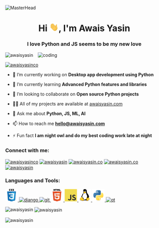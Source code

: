 ![MasterHead](https://i.pinimg.com/originals/da/c8/9b/dac89b3a99c802aee636a7e78bfcae18.gif)



<h1 align="center">Hi <img src="https://github.com/SatYu26/SatYu26/blob/master/Assets/Hi.gif" width="29px">, I'm Awais Yasin</h1>
<h3 align="center">I love Python and JS seems to be my new love</h3>
<img align="right" alt="coding" width="400" src="https://i.pinimg.com/originals/17/21/a2/1721a27695be209d7f3469a95153d368.gif">

<p align="left"> <img src="https://komarev.com/ghpvc/?username=awaisyasin&label=Profile%20views&color=0e75b6&style=flat" alt="awaisyasin" /> </p>

<p align="left"> <a href="https://twitter.com/awaisyasinco" target="blank"><img src="https://img.shields.io/twitter/follow/awaisyasinco?logo=twitter&style=for-the-badge" alt="awaisyasinco" /></a> </p>

- 🔭 I’m currently working on **Desktop app development using Python**

- 🌱 I’m currently learning **Advanced Python features and libraries**

- 👯 I’m looking to collaborate on **Open source Python projects**

- 👨‍💻 All of my projects are available at [awaisyasin.com](awaisyasin.com)

- 💬 Ask me about **Python, JS, ML, AI**

- 📫 How to reach me **hello@awaisyasin.com**

- ⚡ Fun fact **I am night owl and do my best coding work late at night**

<h3 align="left">Connect with me:</h3>
<p align="left">
<a href="https://twitter.com/awaisyasinco" target="blank"><img align="center" src="https://raw.githubusercontent.com/rahuldkjain/github-profile-readme-generator/master/src/images/icons/Social/twitter.svg" alt="awaisyasinco" height="30" width="40" /></a>
<a href="https://linkedin.com/in/awaisyasin" target="blank"><img align="center" src="https://raw.githubusercontent.com/rahuldkjain/github-profile-readme-generator/master/src/images/icons/Social/linked-in-alt.svg" alt="awaisyasin" height="30" width="40" /></a>
<a href="https://fb.com/awaisyasin.co" target="blank"><img align="center" src="https://raw.githubusercontent.com/rahuldkjain/github-profile-readme-generator/master/src/images/icons/Social/facebook.svg" alt="awaisyasin.co" height="30" width="40" /></a>
<a href="https://instagram.com/awaisyasin.co" target="blank"><img align="center" src="https://raw.githubusercontent.com/rahuldkjain/github-profile-readme-generator/master/src/images/icons/Social/instagram.svg" alt="awaisyasin.co" height="30" width="40" /></a>
<a href="https://www.hackerrank.com/awaisyasin" target="blank"><img align="center" src="https://raw.githubusercontent.com/rahuldkjain/github-profile-readme-generator/master/src/images/icons/Social/hackerrank.svg" alt="awaisyasin" height="30" width="40" /></a>
</p>

<h3 align="left">Languages and Tools:</h3>
<p align="left"> <a href="https://www.w3schools.com/css/" target="_blank" rel="noreferrer"> <img src="https://raw.githubusercontent.com/devicons/devicon/master/icons/css3/css3-original-wordmark.svg" alt="css3" width="40" height="40"/> </a> <a href="https://www.djangoproject.com/" target="_blank" rel="noreferrer"> <img src="https://cdn.worldvectorlogo.com/logos/django.svg" alt="django" width="40" height="40"/> </a> <a href="https://git-scm.com/" target="_blank" rel="noreferrer"> <img src="https://www.vectorlogo.zone/logos/git-scm/git-scm-icon.svg" alt="git" width="40" height="40"/> </a> <a href="https://www.w3.org/html/" target="_blank" rel="noreferrer"> <img src="https://raw.githubusercontent.com/devicons/devicon/master/icons/html5/html5-original-wordmark.svg" alt="html5" width="40" height="40"/> </a> <a href="https://developer.mozilla.org/en-US/docs/Web/JavaScript" target="_blank" rel="noreferrer"> <img src="https://raw.githubusercontent.com/devicons/devicon/master/icons/javascript/javascript-original.svg" alt="javascript" width="40" height="40"/> </a> <a href="https://www.linux.org/" target="_blank" rel="noreferrer"> <img src="https://raw.githubusercontent.com/devicons/devicon/master/icons/linux/linux-original.svg" alt="linux" width="40" height="40"/> </a> <a href="https://www.python.org" target="_blank" rel="noreferrer"> <img src="https://raw.githubusercontent.com/devicons/devicon/master/icons/python/python-original.svg" alt="python" width="40" height="40"/> </a> <a href="https://www.qt.io/" target="_blank" rel="noreferrer"> <img src="https://upload.wikimedia.org/wikipedia/commons/0/0b/Qt_logo_2016.svg" alt="qt" width="40" height="40"/> </a> </p>

<p><img align="left" src="https://github-readme-stats.vercel.app/api/top-langs?username=awaisyasin&show_icons=true&locale=en&layout=compact" alt="awaisyasin" /></p>

<p>&nbsp;<img align="center" src="https://github-readme-stats.vercel.app/api?username=awaisyasin&show_icons=true&locale=en" alt="awaisyasin" /></p>

<p><img align="center" src="https://github-readme-streak-stats.herokuapp.com/?user=awaisyasin&" alt="awaisyasin" /></p>
